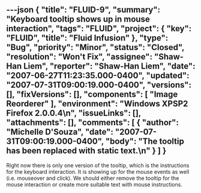 ---json
{
  "title": "FLUID-9",
  "summary": "Keyboard tooltip shows up in mouse interaction",
  "tags": "FLUID",
  "project": {
    "key": "FLUID",
    "title": "Fluid Infusion"
  },
  "type": "Bug",
  "priority": "Minor",
  "status": "Closed",
  "resolution": "Won't Fix",
  "assignee": "Shaw-Han Liem",
  "reporter": "Shaw-Han Liem",
  "date": "2007-06-27T11:23:35.000-0400",
  "updated": "2007-07-31T09:00:19.000-0400",
  "versions": [],
  "fixVersions": [],
  "components": [
    "Image Reorderer"
  ],
  "environment": "Windows XPSP2 Firefox 2.0.0.4\n",
  "issueLinks": [],
  "attachments": [],
  "comments": [
    {
      "author": "Michelle D'Souza",
      "date": "2007-07-31T09:00:19.000-0400",
      "body": "The tooltip has been replaced with static text.\n"
    }
  ]
}
---
Right now there is only one version of the tooltip, which is the instructions for the keyboard interaction. It is showing up for the mouse events as well (i.e. mouseover and click). We should either remove the tooltip for the mouse interaction or create more suitable text with mouse instructions.

        